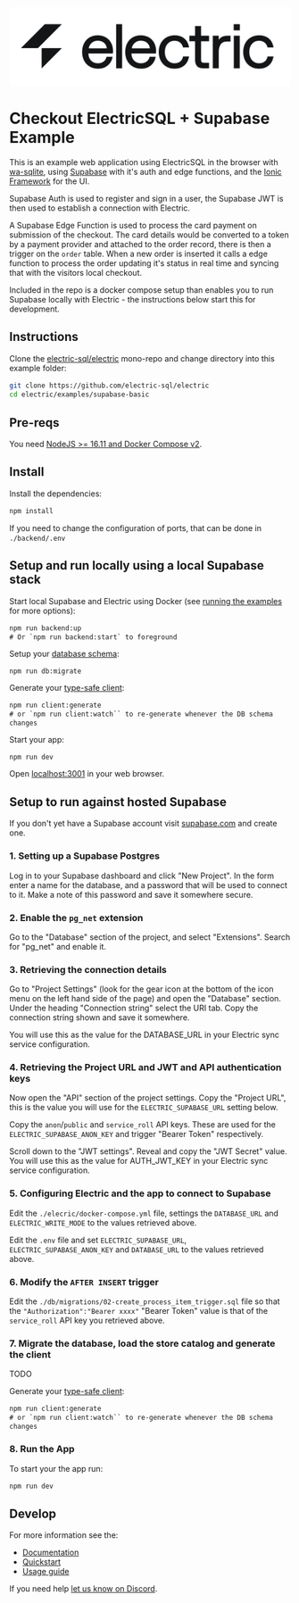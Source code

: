 <a href="https://electric-sql.com">
  <picture>
    <source media="(prefers-color-scheme: dark)"
        srcset="https://raw.githubusercontent.com/electric-sql/meta/main/identity/ElectricSQL-logo-light-trans.svg"
    />
    <source media="(prefers-color-scheme: light)"
        srcset="https://raw.githubusercontent.com/electric-sql/meta/main/identity/ElectricSQL-logo-black.svg"
    />
    <img alt="ElectricSQL logo"
        src="https://raw.githubusercontent.com/electric-sql/meta/main/identity/ElectricSQL-logo-black.svg"
    />
  </picture>
</a>

# Checkout ElectricSQL + Supabase Example

This is an example web application using ElectricSQL in the browser with [wa-sqlite](https://github.com/rhashimoto/wa-sqlite), using [Supabase](http://supabase.com) with it's auth and edge functions, and the [Ionic Framework](http://ionicframework.com) for the UI.

Supabase Auth is used to register and sign in a user, the Supabase JWT is then used to establish a connection with Electric.

A Supabase Edge Function is used to process the card payment on submission of the checkout. The card details would be converted to a token by a payment provider and attached to the order record, there is then a trigger on the `order` table. When a new order is inserted it calls a edge function to process the order updating it's status in real time and syncing that with the visitors local checkout.

Included in the repo is a docker compose setup than enables you to run Supabase locally with Electric - the instructions below start this for development.

## Instructions

Clone the [electric-sql/electric](https://github.com/electric-sql/electric) mono-repo and change directory into this example folder:

```sh
git clone https://github.com/electric-sql/electric
cd electric/examples/supabase-basic
```

## Pre-reqs

You need [NodeJS >= 16.11 and Docker Compose v2](https://electric-sql.com/docs/usage/installation/prereqs).

## Install

Install the dependencies:

```sh
npm install
```

If you need to change the configuration of ports, that can be done in `./backend/.env`

## Setup and run locally using a local Supabase stack

Start local Supabase and Electric using Docker (see [running the examples](https://electric-sql.com/docs/examples/notes/running) for more options):

```shell
npm run backend:up
# Or `npm run backend:start` to foreground
```

Setup your [database schema](https://electric-sql.com/docs/usage/data-modelling):

```shell
npm run db:migrate
```

Generate your [type-safe client](https://electric-sql.com/docs/usage/data-access/client):

```shell
npm run client:generate
# or `npm run client:watch`` to re-generate whenever the DB schema changes
```

Start your app:

```sh
npm run dev
```

Open [localhost:3001](http://localhost:5173) in your web browser.

## Setup to run against hosted Supabase

If you don't yet have a Supabase account visit [supabase.com](supabase.com) and create one.

### 1. Setting up a Supabase Postgres

Log in to your Supabase dashboard and click "New Project". In the form enter a name for the database, and a password that will be used to connect to it. Make a note of this password and save it somewhere secure.

### 2. Enable the `pg_net` extension

Go to the "Database" section of the project, and select "Extensions". Search for "pg_net" and enable it.

### 3. Retrieving the connection details

Go to "Project Settings" (look for the gear icon at the bottom of the icon menu on the left hand side of the page) and open the "Database" section. Under the heading "Connection string" select the URI tab. Copy the connection string shown and save it somewhere.

You will use this as the value for the DATABASE_URL in your Electric sync service configuration.

### 4. Retrieving the Project URL and JWT and API authentication keys

Now open the "API" section of the project settings. Copy the "Project URL", this is the value you will use for the `ELECTRIC_SUPABASE_URL` setting below.

Copy the `anon`/`public` and `service_roll` API keys. These are used for the `ELECTRIC_SUPABASE_ANON_KEY` and trigger "Bearer Token" respectively.

Scroll down to the "JWT settings". Reveal and copy the "JWT Secret" value. You will use this as the value for AUTH_JWT_KEY in your Electric sync service configuration.

### 5. Configuring Electric and the app to connect to Supabase

Edit the `./elecric/docker-compose.yml` file, settings the `DATABASE_URL` and `ELECTRIC_WRITE_MODE` to the values retrieved above.

Edit the `.env` file and set `ELECTRIC_SUPABASE_URL`,  `ELECTRIC_SUPABASE_ANON_KEY` and `DATABASE_URL` to the values retrieved above. 

### 6. Modify the `AFTER INSERT` trigger

Edit the `./db/migrations/02-create_process_item_trigger.sql` file so that the `"Authorization":"Bearer xxxx"` "Bearer Token" value is that of the `service_roll` API key you retrieved above.

### 7. Migrate the database, load the store catalog and generate the client

TODO

Generate your [type-safe client](https://electric-sql.com/docs/usage/data-access/client):

```shell
npm run client:generate
# or `npm run client:watch`` to re-generate whenever the DB schema changes
```

### 8. Run the App

To start your the app run:

```sh
npm run dev
```

## Develop

For more information see the:

- [Documentation](https://electric-sql.com/docs)
- [Quickstart](https://electric-sql.com/docs/quickstart)
- [Usage guide](https://electric-sql.com/docs/usage)

If you need help [let us know on Discord](https://discord.electric-sql.com).
